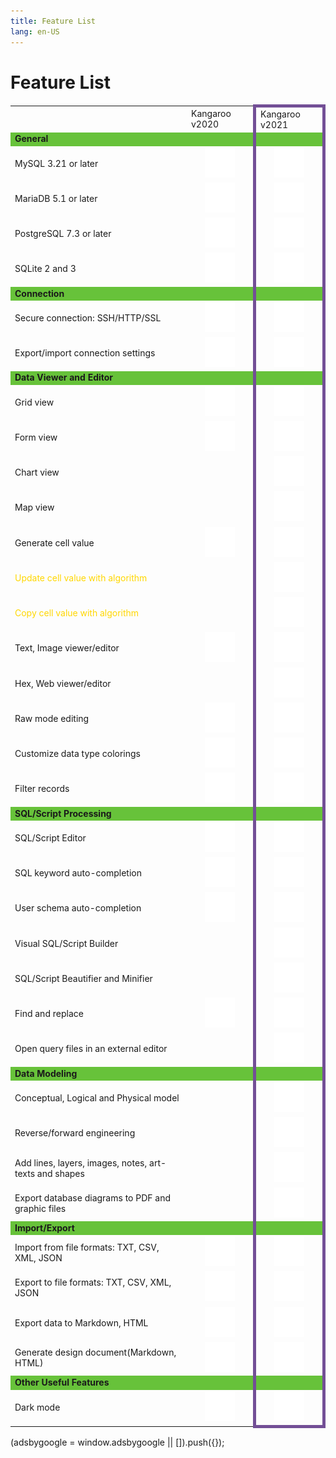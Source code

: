 ```yaml
---
title: Feature List
lang: en-US
---
```


# Feature List
<div>
    <table>
        <tbody>
            <tr>
                <td>&nbsp;</td>
                <td>Kangaroo v2020</td>
                <td style="border-top: 5px solid #734f96; border-left: 5px solid #734f96; border-right: 5px solid #734f96;">Kangaroo v2021</td>
            </tr>
            <!--section-->
            <tr style="background-color: #67C23A;">
                <td><b>General</b></td>
                <td></td>
                <td style="text-align: center; border-left: 5px solid #734f96; border-right: 5px solid #734f96;"></td>
            </tr>
            <tr>
                <td>MySQL 3.21 or later</td>
                <td style="text-align: center;"><img src="/images/icon-check.svg"></td>
                <td style="text-align: center; border-left: 5px solid #734f96; border-right: 5px solid #734f96;"><img src="/images/icon-check.svg"></td>
            </tr>
            <tr>
                <td>MariaDB 5.1 or later</td>
                <td style="text-align: center;"><img src="/images/icon-check.svg"></td>
                <td style="text-align: center; border-left: 5px solid #734f96; border-right: 5px solid #734f96;"><img src="/images/icon-check.svg"></td>
            </tr>
            <!--tr>
                <td>MongoDB 3.0 or later</td>
                <td style="text-align: center;"><img src="/images/icon-check.svg"></td>
                <td style="text-align: center; border-left: 5px solid #734f96; border-right: 5px solid #734f96;"><img src="/images/icon-check.svg"></td>
            </tr>
            <tr>
                <td>Oracle 8.1 or later ( macOS Edition starts from Oracle 9i )</td>
                <td style="text-align: center;"><img src="/images/icon-check.svg"></td>
                <td style="text-align: center; border-left: 5px solid #734f96; border-right: 5px solid #734f96;"><img src="/images/icon-check.svg"></td>
            </tr-->
            <tr>
                <td>PostgreSQL 7.3 or later</td>
                <td style="text-align: center;"><img src="/images/icon-check.svg"></td>
                <td style="text-align: center; border-left: 5px solid #734f96; border-right: 5px solid #734f96;"><img src="/images/icon-check.svg"></td>
            </tr>
            <tr>
                <td>SQLite 2 and 3</td>
                <td style="text-align: center;"><img src="/images/icon-check.svg"></td>
                <td style="text-align: center; border-left: 5px solid #734f96; border-right: 5px solid #734f96;"><img src="/images/icon-check.svg"></td>
            </tr>
            <!--tr>
                <td>SQL Server 2000 or later</td>
                <td style="text-align: center;"><img src="/images/icon-check.svg"></td>
                <td style="text-align: center; border-left: 5px solid #734f96; border-right: 5px solid #734f96;"><img src="/images/icon-check.svg"></td>
            </tr>
            <tr>
                <td>Amazon RDS, Amazon Aurora, Amazon Redshift, Microsoft Azure, Oracle Cloud, Google Cloud, Alibaba Cloud, Tencent Cloud, MongoDB Atlas, Huawei Cloud</td>
                <td style="text-align: center;"><img src="/images/icon-check.svg"></td>
                <td style="text-align: center; border-left: 5px solid #734f96; border-right: 5px solid #734f96;"><img src="/images/icon-check.svg"></td>
            </tr-->
            <!--section-->
            <!--section-->
            <tr style="background-color: #67C23A;">
                <td><b>Connection</b></td>
                <td></td>
                <td style="text-align: center; border-left: 5px solid #734f96; border-right: 5px solid #734f96;"></td>
            </tr>
            <tr>
                <td>Secure connection: SSH/HTTP/SSL</td>
                <td style="text-align: center;"><img src="/images/icon-check.svg"></td>
                <td style="text-align: center; border-left: 5px solid #734f96; border-right: 5px solid #734f96;"><img src="/images/icon-check.svg"></td>
            </tr>
            <!--tr>
                <td>PAM and GSSAPI authentication</td>
                <td style="text-align: center;"><img src="/images/icon-check.svg"></td>
                <td style="text-align: center; border-left: 5px solid #734f96; border-right: 5px solid #734f96;"><img src="/images/icon-check.svg"></td>
            </tr>
            <tr>
                <td>Kerberos and LDAP authentication</td>
                <td style="text-align: center;"><img src="/images/icon-check.svg"></td>
                <td style="text-align: center; border-left: 5px solid #734f96; border-right: 5px solid #734f96;"><img src="/images/icon-check.svg"></td>
            </tr>
            <tr>
                <td>x.509 certificate authentication</td>
                <td style="text-align: center;"><img src="/images/icon-check.svg"></td>
                <td style="text-align: center; border-left: 5px solid #734f96; border-right: 5px solid #734f96;"><img src="/images/icon-check.svg"></td>
            </tr-->              
            <tr>
                <td>Export/import connection settings</td>
                <td style="text-align: center;"><img src="/images/icon-check.svg"></td>
                <td style="text-align: center; border-left: 5px solid #734f96; border-right: 5px solid #734f96;"><img src="/images/icon-check.svg"></td>
            </tr>
            <!--section-->
            <!--tr style="background-color: #67C23A;">
                <td><b>Cloud support</b></td>
                <td></td>
                <td style="text-align: center; border-left: 5px solid #734f96; border-right: 5px solid #734f96;"></td>
            </tr>
            <tr>
                <td>Collaboration: create projects, add members</td>
                <td style="text-align: center;"><img src="/images/icon-check.svg"></td>
                <td style="text-align: center; border-left: 5px solid #734f96; border-right: 5px solid #734f96;"><img src="/images/icon-check.svg"></td>
            </tr>
            <tr>
                <td>Synchronize connections and queries</td>
                <td style="text-align: center;"><img src="/images/icon-check.svg"></td>
                <td style="text-align: center; border-left: 5px solid #734f96; border-right: 5px solid #734f96;"><img src="/images/icon-check.svg"></td>
            </tr>
            <tr>
                <td>Synchronize models and virtual groups</td>
                <td style="text-align: center;"><img src="/images/icon-check.svg"></td>
                <td style="text-align: center; border-left: 5px solid #734f96; border-right: 5px solid #734f96;"><img src="/images/icon-check.svg"></td>
            </tr-->
            <!--section-->
            <!--section-->
            <tr style="background-color: #67C23A;">
                <td><b>Data Viewer and Editor</b></td>
                <td></td>
                <td style="text-align: center; border-left: 5px solid #734f96; border-right: 5px solid #734f96;"></td>
            </tr>
            <tr>
                <td>Grid view</td>
                <td style="text-align: center;"><img src="/images/icon-check.svg"></td>
                <td style="text-align: center; border-left: 5px solid #734f96; border-right: 5px solid #734f96;"><img src="/images/icon-check.svg"></td>
            </tr>
            <tr>
                <td>Form view</td>
                <td style="text-align: center;"><img src="/images/icon-check.svg"></td>
                <td style="text-align: center; border-left: 5px solid #734f96; border-right: 5px solid #734f96;"><img src="/images/icon-check.svg"></td>
            </tr>
            <tr>
                <td>Chart view</td>
                <td style="text-align: center;"><img src=""></td>
                <td style="text-align: center; border-left: 5px solid #734f96; border-right: 5px solid #734f96;"><img src="/images/icon-check.svg"></td>
            </tr>
            <tr>
                <td>Map view</td>
                <td style="text-align: center;"><img src=""></td>
                <td style="text-align: center; border-left: 5px solid #734f96; border-right: 5px solid #734f96;"><img src="/images/icon-check.svg"></td>
            </tr>
            <tr>
                <td>Generate cell value</td>
                <td style="text-align: center;"><img src="/images/icon-check.svg"></td>
                <td style="text-align: center; border-left: 5px solid #734f96; border-right: 5px solid #734f96;"><img src="/images/icon-check.svg"></td>
            </tr>
            <tr>
                <td style="color: #ffd700;">Update cell value with algorithm</td>
                <td style="text-align: center;"><img src=""></td>
                <td style="text-align: center; border-left: 5px solid #734f96; border-right: 5px solid #734f96;"><img src="/images/icon-check.svg"></td>
            </tr>
            <tr>
                <td style="color: #ffd700;">Copy cell value with algorithm</td>
                <td style="text-align: center;"><img src=""></td>
                <td style="text-align: center; border-left: 5px solid #734f96; border-right: 5px solid #734f96;"><img src="/images/icon-check.svg"></td>
            </tr>            
            <tr>
                <td>Text, Image viewer/editor</td>
                <td style="text-align: center;"><img src="/images/icon-check.svg"></td>
                <td style="text-align: center; border-left: 5px solid #734f96; border-right: 5px solid #734f96;"><img src="/images/icon-check.svg"></td>
            </tr>
            <tr>
                <td>Hex, Web viewer/editor</td>
                <td style="text-align: center;"><img src=""></td>
                <td style="text-align: center; border-left: 5px solid #734f96; border-right: 5px solid #734f96;"><img src="/images/icon-check.svg"></td>
            </tr>
            <tr>
                <td>Raw mode editing</td>
                <td style="text-align: center;"><img src="/images/icon-check.svg"></td>
                <td style="text-align: center; border-left: 5px solid #734f96; border-right: 5px solid #734f96;"><img src="/images/icon-check.svg"></td>
            </tr>
            <!--tr>
                <td>Data Validation</td>
                <td style="text-align: center;"><img src="/images/icon-check.svg"></td>
                <td style="text-align: center; border-left: 5px solid #734f96; border-right: 5px solid #734f96;"><img src="/images/icon-check.svg"></td>
            </tr-->
            <tr>
                <td>Customize data type colorings</td>
                <td style="text-align: center;"><img src="/images/icon-check.svg"></td>
                <td style="text-align: center; border-left: 5px solid #734f96; border-right: 5px solid #734f96;"><img src="/images/icon-check.svg"></td>
            </tr>              
            <!--tr>
                <td>Find and replace</td>
                <td style="text-align: center;"><img src="/images/icon-check.svg"></td>
                <td style="text-align: center; border-left: 5px solid #734f96; border-right: 5px solid #734f96;"><img src="/images/icon-check.svg"></td>
            </tr-->
            <tr>
                <td>Filter records</td>
                <td style="text-align: center;"><img src="/images/icon-check.svg"></td>
                <td style="text-align: center; border-left: 5px solid #734f96; border-right: 5px solid #734f96;"><img src="/images/icon-check.svg"></td>
            </tr>
            <!--section-->
            <!--section-->
            <tr style="background-color: #67C23A;">
                <td><b>SQL/Script Processing</b></td>
                <td></td>
                <td style="text-align: center; border-left: 5px solid #734f96; border-right: 5px solid #734f96;"></td>
            </tr>
            <!--tr>
                <td>PL/SQL and PL/PGSQL Debugger</td>
                <td style="text-align: center;"><img src="/images/icon-check.svg"></td>
                <td style="text-align: center; border-left: 5px solid #734f96; border-right: 5px solid #734f96;"><img src="/images/icon-check.svg"></td>
            </tr-->
            <tr>
                <td>SQL/Script Editor</td>
                <td style="text-align: center;"><img src="/images/icon-check.svg"></td>
                <td style="text-align: center; border-left: 5px solid #734f96; border-right: 5px solid #734f96;"><img src="/images/icon-check.svg"></td>
            </tr>
            <tr>
                <td>SQL keyword auto-completion</td>
                <td style="text-align: center;"><img src="/images/icon-check.svg"></td>
                <td style="text-align: center; border-left: 5px solid #734f96; border-right: 5px solid #734f96;"><img src="/images/icon-check.svg"></td>
            </tr>
            <tr>
                <td>User schema auto-completion</td>
                <td style="text-align: center;"><img src="/images/icon-check.svg"></td>
                <td style="text-align: center; border-left: 5px solid #734f96; border-right: 5px solid #734f96;"><img src="/images/icon-check.svg"></td>
            </tr>
            <tr>
                <td>Visual SQL/Script Builder</td>
                <td style="text-align: center;"><img src=""></td>
                <td style="text-align: center; border-left: 5px solid #734f96; border-right: 5px solid #734f96;"><img src="/images/icon-check.svg"></td>
            </tr>
            <!--tr>
                <td>Find Builder</td>
                <td style="text-align: center;"><img src="/images/icon-check.svg"></td>
                <td style="text-align: center; border-left: 5px solid #734f96; border-right: 5px solid #734f96;"><img src="/images/icon-check.svg"></td>
            </tr>
            <tr>
                <td>Aggregate Builder</td>
                <td style="text-align: center;"><img src="/images/icon-check.svg"></td>
                <td style="text-align: center; border-left: 5px solid #734f96; border-right: 5px solid #734f96;"><img src="/images/icon-check.svg"></td>
            </tr>              
            <tr>
                <td>Code Snippet and Completion</td>
                <td style="text-align: center;"><img src="/images/icon-check.svg"></td>
                <td style="text-align: center; border-left: 5px solid #734f96; border-right: 5px solid #734f96;"><img src="/images/icon-check.svg"></td>
            </tr-->
            <tr>
                <td>SQL/Script Beautifier and Minifier</td>
                <td style="text-align: center;"><img src=""></td>
                <td style="text-align: center; border-left: 5px solid #734f96; border-right: 5px solid #734f96;"><img src="/images/icon-check.svg"></td>
            </tr>
            <tr>
                <td>Find and replace</td>
                <td style="text-align: center;"><img src="/images/icon-check.svg"></td>
                <td style="text-align: center; border-left: 5px solid #734f96; border-right: 5px solid #734f96;"><img src="/images/icon-check.svg"></td>
            </tr>
            <!--tr>
                <td>Create parameter queries</td>
                <td style="text-align: center;"><img src="/images/icon-check.svg"></td>
                <td style="text-align: center; border-left: 5px solid #734f96; border-right: 5px solid #734f96;"><img src="/images/icon-check.svg"></td>
            </tr-->
            <tr>
                <td>Open query files in an external editor</td>
                <td style="text-align: center;"><img src=""></td>
                <td style="text-align: center; border-left: 5px solid #734f96; border-right: 5px solid #734f96;"><img src="/images/icon-check.svg"></td>
            </tr>
            <!--tr>
                <td>Console</td>
                <td style="text-align: center;"><img src="/images/icon-check.svg"></td>
                <td style="text-align: center; border-left: 5px solid #734f96; border-right: 5px solid #734f96;"><img src="/images/icon-check.svg"></td>
            </tr-->
            <!--section-->
            <!--section-->
            <!--tr style="background-color: #67C23A;">
                <td><b>Data Visualization</b></td>
                <td></td>
                <td style="text-align: center; border-left: 5px solid #734f96; border-right: 5px solid #734f96;"></td>
            </tr>
            <tr>
                <td>Support 20 chart types</td>
                <td style="text-align: center;"><img src="/images/icon-check.svg"></td>
                <td style="text-align: center; border-left: 5px solid #734f96; border-right: 5px solid #734f96;"><img src="/images/icon-check.svg"></td>
            </tr>
            <tr>
                <td>Visualize live data</td>
                <td style="text-align: center;"><img src="/images/icon-check.svg"></td>
                <td style="text-align: center; border-left: 5px solid #734f96; border-right: 5px solid #734f96;"><img src="/images/icon-check.svg"></td>
            </tr>
            <tr>
                <td>Customize multiple pages dashboard</td>
                <td style="text-align: center;"><img src="/images/icon-check.svg"></td>
                <td style="text-align: center; border-left: 5px solid #734f96; border-right: 5px solid #734f96;"><img src="/images/icon-check.svg"></td>
            </tr>
            <tr>
                <td>Add interactive controls</td>
                <td style="text-align: center;"><img src="/images/icon-check.svg"></td>
                <td style="text-align: center; border-left: 5px solid #734f96; border-right: 5px solid #734f96;"><img src="/images/icon-check.svg"></td>
            </tr-->
            <!--section-->
            <!--section-->
            <tr style="background-color: #67C23A;">
                <td><b>Data Modeling</b></td>
                <td></td>
                <td style="text-align: center; border-left: 5px solid #734f96; border-right: 5px solid #734f96;"></td>
            </tr>
            <tr>
                <td>Conceptual, Logical and Physical model</td>
                <td style="text-align: center;"></td>
                <td style="text-align: center; border-left: 5px solid #734f96; border-right: 5px solid #734f96;"><img src="/images/icon-check.svg"></td>
            </tr>
            <tr>
                <td>Reverse/forward engineering</td>
                <td style="text-align: center;"></td>
                <td style="text-align: center; border-left: 5px solid #734f96; border-right: 5px solid #734f96;"><img src="/images/icon-check.svg"></td>
            </tr>
            <!--tr>
                <td>Auto layout</td>
                <td style="text-align: center;"></td>
                <td style="text-align: center; border-left: 5px solid #734f96; border-right: 5px solid #734f96;"><img src="/images/icon-check.svg"></td>
            </tr-->
            <tr>
                <td>Add lines, layers, images, notes, art-texts and shapes</td>
                <td style="text-align: center;"></td>
                <td style="text-align: center; border-left: 5px solid #734f96; border-right: 5px solid #734f96;"><img src="/images/icon-check.svg"></td>
            </tr>
            <tr>
                <td>Export database diagrams to PDF and graphic files</td>
                <td style="text-align: center;"></td>
                <td style="text-align: center; border-left: 5px solid #734f96; border-right: 5px solid #734f96;"><img src="/images/icon-check.svg"></td>
            </tr>
            <!--section-->
            <!--section-->
            <tr style="background-color: #67C23A;">
                <td><b>Import/Export</b></td>
                <td></td>
                <td style="text-align: center; border-left: 5px solid #734f96; border-right: 5px solid #734f96;"></td>
            </tr>
            <tr>
                <td>Import from file formats: TXT, CSV, XML, JSON</td>
                <td style="text-align: center;"><img src="/images/icon-check.svg"></td>
                <td style="text-align: center; border-left: 5px solid #734f96; border-right: 5px solid #734f96;"><img src="/images/icon-check.svg"></td>
            </tr>
            <tr>
                <td>Export to file formats: TXT, CSV, XML, JSON</td>
                <td style="text-align: center;"><img src="/images/icon-check.svg"></td>
                <td style="text-align: center; border-left: 5px solid #734f96; border-right: 5px solid #734f96;"><img src="/images/icon-check.svg"></td>
            </tr>
            <!--tr>
                <td>Import/export data from/to most popular formats: DBF etc</td>
                <td style="text-align: center;"><img src="/images/icon-check.svg"></td>
                <td style="text-align: center; border-left: 5px solid #734f96; border-right: 5px solid #734f96;"><img src="/images/icon-check.svg"></td>
            </tr>
            <tr>
                <td>Import data from ODBC, MS Excel, MS Access</td>
                <td style="text-align: center;"><img src="/images/icon-check.svg"></td>
                <td style="text-align: center; border-left: 5px solid #734f96; border-right: 5px solid #734f96;"><img src="/images/icon-check.svg"></td>
            </tr>
            <tr>
                <td>Export data to MS Excel</td>
                <td style="text-align: center;"><img src="/images/icon-check.svg"></td>
                <td style="text-align: center; border-left: 5px solid #734f96; border-right: 5px solid #734f96;"><img src="/images/icon-check.svg"></td>
            </tr-->
            <tr>
                <td>Export data to Markdown, HTML</td>
                <td style="text-align: center;"><img src="/images/icon-check.svg"></td>
                <td style="text-align: center; border-left: 5px solid #734f96; border-right: 5px solid #734f96;"><img src="/images/icon-check.svg"></td>
            </tr>
            <tr>
                <td>Generate design document(Markdown, HTML)</td>
                <td style="text-align: center;"><img src="/images/icon-check.svg"></td>
                <td style="text-align: center; border-left: 5px solid #734f96; border-right: 5px solid #734f96;"><img src="/images/icon-check.svg"></td>
            </tr>
            <!--tr>
                <td>Export data to MS Access (Windows Edition only)</td>
                <td style="text-align: center;"><img src="/images/icon-check.svg"></td>
                <td style="text-align: center; border-left: 5px solid #734f96; border-right: 5px solid #734f96;"><img src="/images/icon-check.svg"></td>
            </tr>
            <tr>
                <td>MongoImport and MongoExport</td>
                <td style="text-align: center;"><img src="/images/icon-check.svg"></td>
                <td style="text-align: center; border-left: 5px solid #734f96; border-right: 5px solid #734f96;"><img src="/images/icon-check.svg"></td>
            </tr-->              
            <!--section-->
            <!--section-->
            <!--tr style="background-color: #67C23A;">
                <td><b>Data Manipulation</b></td>
                <td></td>
                <td style="text-align: center; border-left: 5px solid #734f96; border-right: 5px solid #734f96;"></td>
            </tr>
            <tr>
                <td>Data Transfer (Same or cross server type)</td>
                <td style="text-align: center;"><img src="/images/icon-check.svg"></td>
                <td style="text-align: center; border-left: 5px solid #734f96; border-right: 5px solid #734f96;"><img src="/images/icon-check.svg"></td>
            </tr>
            <tr>
                <td>Data/Structure Synchronization</td>
                <td style="text-align: center;"><img src="/images/icon-check.svg"></td>
                <td style="text-align: center; border-left: 5px solid #734f96; border-right: 5px solid #734f96;"><img src="/images/icon-check.svg"></td>
            </tr-->
            <!--section-->
            <!--section-->
            <!--tr style="background-color: #67C23A;">
                <td><b>Backup/Restore</b></td>
                <td></td>
                <td style="text-align: center; border-left: 5px solid #734f96; border-right: 5px solid #734f96;"></td>
            </tr>
            <tr>
                <td>Backup/restore MySQL/MariaDB/PostgreSQL/SQLite database</td>
                <td style="text-align: center;"><img src="/images/icon-check.svg"></td>
                <td style="text-align: center; border-left: 5px solid #734f96; border-right: 5px solid #734f96;"><img src="/images/icon-check.svg"></td>
            </tr>
            <tr>
                <td>Convert backup file into SQL script</td>
                <td style="text-align: center;"><img src="/images/icon-check.svg"></td>
                <td style="text-align: center; border-left: 5px solid #734f96; border-right: 5px solid #734f96;"><img src="/images/icon-check.svg"></td>
            </tr>
            <tr>
                <td>MongoDump and MongoRestore</td>
                <td style="text-align: center;"><img src="/images/icon-check.svg"></td>
                <td style="text-align: center; border-left: 5px solid #734f96; border-right: 5px solid #734f96;"><img src="/images/icon-check.svg"></td>
            </tr>              
            <tr>
                <td>Oracle Data Pump</td>
                <td style="text-align: center;"><img src="/images/icon-check.svg"></td>
                <td style="text-align: center; border-left: 5px solid #734f96; border-right: 5px solid #734f96;"><img src="/images/icon-check.svg"></td>
            </tr>
            <tr>
                <td>SQL Server Backup/Restore</td>
                <td style="text-align: center;"><img src="/images/icon-check.svg"></td>
                <td style="text-align: center; border-left: 5px solid #734f96; border-right: 5px solid #734f96;"><img src="/images/icon-check.svg"></td>
            </tr>
            <tr>
                <td>Dump/Execute SQL file</td>
                <td style="text-align: center;"><img src="/images/icon-check.svg"></td>
                <td style="text-align: center; border-left: 5px solid #734f96; border-right: 5px solid #734f96;"><img src="/images/icon-check.svg"></td>
            </tr-->
            <!--section-->
            <!--section-->
            <!--tr style="background-color: #67C23A;">
                <td><b>Automation</b></td>
                <td></td>
                <td style="text-align: center; border-left: 5px solid #734f96; border-right: 5px solid #734f96;"></td>
            </tr>
            <tr>
                <td>Set schedule on backup, MongoDump, MongoImport, MongoExport, MapReduce, query execution, import/export, data transfer and data synchronization</td>
                <td style="text-align: center;"><img src="/images/icon-check.svg"></td>
                <td style="text-align: center; border-left: 5px solid #734f96; border-right: 5px solid #734f96;"><img src="/images/icon-check.svg"></td>
            </tr>
            <tr>
                <td>Run profiles from different servers in a single batch job</td>
                <td style="text-align: center;"><img src="/images/icon-check.svg"></td>
                <td style="text-align: center; border-left: 5px solid #734f96; border-right: 5px solid #734f96;"><img src="/images/icon-check.svg"></td>
            </tr>
            <tr>
                <td>Include attachment for export file in notification email</td>
                <td style="text-align: center;"><img src="/images/icon-check.svg"></td>
                <td style="text-align: center; border-left: 5px solid #734f96; border-right: 5px solid #734f96;"><img src="/images/icon-check.svg"></td>
            </tr-->
            <!--section-->
            <!--section-->
            <!--tr style="background-color: #67C23A;">
                <td><b>Server Security</b></td>
                <td></td>
                <td style="text-align: center; border-left: 5px solid #734f96; border-right: 5px solid #734f96;"></td>
            </tr>
            <tr>
                <td>Manage user</td>
                <td style="text-align: center;"><img src="/images/icon-check.svg"></td>
                <td style="text-align: center; border-left: 5px solid #734f96; border-right: 5px solid #734f96;"><img src="/images/icon-check.svg"></td>
            </tr>
            <tr>
                <td>Server Monitor</td>
                <td style="text-align: center;"><img src="/images/icon-check.svg"></td>
                <td style="text-align: center; border-left: 5px solid #734f96; border-right: 5px solid #734f96;"><img src="/images/icon-check.svg"></td>
            </tr-->
            <!--section-->
            <!--section-->
            <tr style="background-color: #67C23A;">
                <td><b>Other Useful Features</b></td>
                <td></td>
                <td style="text-align: center; border-left: 5px solid #734f96; border-right: 5px solid #734f96;"></td>
            </tr>
            <!--tr>
                <td>Schema Analysis</td>
                <td style="text-align: center;"><img src="/images/icon-check.svg"></td>
                <td style="text-align: center; border-left: 5px solid #734f96; border-right: 5px solid #734f96;"><img src="/images/icon-check.svg"></td>
            </tr>              
            <tr>
                <td>ER Diagram view</td>
                <td style="text-align: center;"><img src="/images/icon-check.svg"></td>
                <td style="text-align: center; border-left: 5px solid #734f96; border-right: 5px solid #734f96;"><img src="/images/icon-check.svg"></td>
            </tr>
            <tr>
                <td>Virtual grouping</td>
                <td style="text-align: center;"><img src="/images/icon-check.svg"></td>
                <td style="text-align: center; border-left: 5px solid #734f96; border-right: 5px solid #734f96;"><img src="/images/icon-check.svg"></td>
            </tr>
            <tr>
                <td>Customize connection colorings</td>
                <td style="text-align: center;"><img src="/images/icon-check.svg"></td>
                <td style="text-align: center; border-left: 5px solid #734f96; border-right: 5px solid #734f96;"><img src="/images/icon-check.svg"></td>
            </tr>
            <tr>
                <td>Database wide search</td>
                <td style="text-align: center;"><img src="/images/icon-check.svg"></td>
                <td style="text-align: center; border-left: 5px solid #734f96; border-right: 5px solid #734f96;"><img src="/images/icon-check.svg"></td>
            </tr>
            <tr>
                <td>Favorites list</td>
                <td style="text-align: center;"><img src="/images/icon-check.svg"></td>
                <td style="text-align: center; border-left: 5px solid #734f96; border-right: 5px solid #734f96;"><img src="/images/icon-check.svg"></td>
            </tr>
            <tr>
                <td>Print database/schema/table structure</td>
                <td style="text-align: center;"><img src="/images/icon-check.svg"></td>
                <td style="text-align: center; border-left: 5px solid #734f96; border-right: 5px solid #734f96;"><img src="/images/icon-check.svg"></td>
            </tr-->
            <tr>
                <td>Dark mode</td>
                <td style="text-align: center;"><img src="/images/icon-check.svg"></td>
                <td style="text-align: center; border-bottom: 5px solid #734f96; border-left: 5px solid #734f96; border-right: 5px solid #734f96;"><img src="/images/icon-check.svg"></td>
            </tr>
            <!--section-->
        </tbody>
    </table>
</div>

<div>
    <script2 type="text/javascript" async="true" src="https://pagead2.googlesyndication.com/pagead/js/adsbygoogle.js" />
    <ins class="adsbygoogle"
        style="display:block; text-align:center;"
        data-ad-layout="in-article"
        data-ad-format="fluid"
        data-ad-client="ca-pub-3975819313740938"
        data-ad-slot="6760827895"></ins>
    <script2 type="text/javascript">
        (adsbygoogle = window.adsbygoogle || []).push({});
    </script2>
</div>